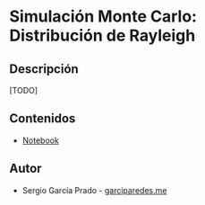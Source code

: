 # Simulación Monte Carlo: Distribución de Rayleigh


## Descripción

[TODO]


## Contenidos

  * [Notebook](monte-carlo-simulation-of-rayleigh-distribution.ipynb)


## Autor

  * Sergio García Prado - [garciparedes.me](https://garciparedes.me)
